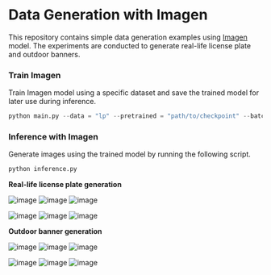 # Data Generation with Imagen

This repository contains simple data generation examples using [Imagen](https://github.com/lucidrains/imagen-pytorch) model. The experiments are conducted to generate real-life license plate and outdoor banners.

### Train Imagen
Train Imagen model using a specific dataset and save the trained model for later use during inference.
```python
python main.py --data = "lp" --pretrained = "path/to/checkpoint" --batch_size = 16 --im_size = 224
```

### Inference with Imagen
Generate images using the trained model by running the following script.
```python
python inference.py
```

**Real-life license plate generation**

![image](https://user-images.githubusercontent.com/50166164/231911870-5bfec7cd-1d71-4acc-8070-14e14ceb355f.png)
![image](https://user-images.githubusercontent.com/50166164/231911898-59b26f34-8bdc-44f0-be97-24219a4742ab.png)
![image](https://user-images.githubusercontent.com/50166164/231911955-49f6bf9d-80da-4727-ab23-3b5ca7a73aa1.png)

![image](https://user-images.githubusercontent.com/50166164/231911972-9133aa79-90c2-4e57-a365-eed727a0cc92.png)
![image](https://user-images.githubusercontent.com/50166164/231912003-5a8dc503-ab53-4434-8328-00f0139de718.png)
![image](https://user-images.githubusercontent.com/50166164/231912062-1f7e8108-5f1e-49bb-864d-8e8e0fb34569.png)

**Outdoor banner generation**

![image](https://user-images.githubusercontent.com/50166164/231912260-87c37e8a-3565-4379-975d-dc52a612a43f.png)
![image](https://user-images.githubusercontent.com/50166164/231912272-181add39-e1f6-45a5-adfb-742d6a71bcc4.png)
![image](https://user-images.githubusercontent.com/50166164/231912337-01b15981-8e07-4ae8-b56c-bf78e5dcec07.png)

![image](https://user-images.githubusercontent.com/50166164/231912359-a1337b6e-6c9c-4a7f-ba31-eb57dc2b8815.png)
![image](https://user-images.githubusercontent.com/50166164/231912416-d90bb809-3e37-4315-b2d9-1d7f32f756b6.png)
![image](https://user-images.githubusercontent.com/50166164/231912442-785a225d-fd0f-49ef-bb1d-9315f24ed6c8.png)


